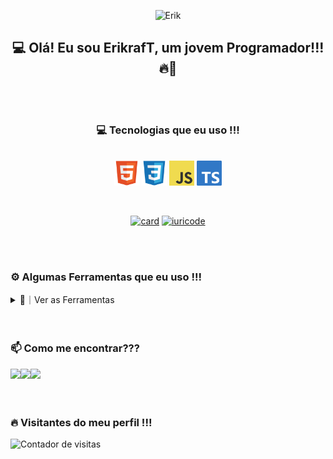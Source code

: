 <div align="center">

![Erik](https://capsule-render.vercel.app/api?type=waving&height=200&color=gradient&text=Erik%20Rodrigues&textBg=false)

</div>

<div align="center">

## 💻 Olá! Eu sou ErikrafT, um jovem Programador!!! 🔥🚀  

</div>

<br>
<br>

<div align="center">
  
### 💻 Tecnologias que eu uso !!!
<div style="display: inline_block"><br>
  <img align="center" alt="HTML" height="40" width="40" src="./Images/Codes/html5-original.svg">
  <img align="center" alt="CSS" height="40" width="40" src="./Images/Codes/css3-original.svg">
  <img align="center" alt="Javascript" height="40" width="40" src="./Images/Codes/JavaScript.png">
  <img align="center" alt="TypeScript" height="40" width="40" src="./Images/Codes/TypeScript.png">
</div>

</div>

<br>
<br>

<div align="center">
  
  [![card](https://github-readme-stats.vercel.app/api?username=erikraft&theme=default&show_icons=true)](https://github.com/erikraft)
  [![iuricode](https://github-readme-stats.vercel.app/api/top-langs/?username=erikraft&layout=compact)](https://github.com/erikraft)

</div>

<br>
<br>

### ⚙️ Algumas Ferramentas que eu uso !!!
<details><summary>👀｜Ver as Ferramentas</summary>

- [Squarespace Domains](https://domains.squarespace.com/pt/)
- [Render](https://render.com/)
- [Netlify](https://www.netlify.com/)
- [Vercel](https://vercel.com/)
- [YAMLLINT](https://www.yamllint.com/)
- [JScompress](https://jscompress.com/)
- [CSScompress](https://csscompressor.com/)
- [Encycolorpedia](https://encycolorpedia.pt/)
- [Hovercode](https://hovercode.com/)

</details>

<br>
<br>

### 📫 Como me encontrar???
<div>
  <a href="https://www.youtube.com/@ErikrafT" target="_blank"><img src="https://img.shields.io/badge/YouTube-FF0000?style=for-the-badge&logo=youtube&logoColor=white"></a><a href="https://discord.erikraft.com/" target="_blank"><img src="https://img.shields.io/badge/Discord-7289DA?style=for-the-badge&logo=discord&logoColor=white"></a><a href="mailto:erikraft43@gmail.com"><img src="https://img.shields.io/badge/Gmail-%23333?style=for-the-badge&logo=gmail&logoColor=white"></a>
</div>

<br>
<br>

### 🔥 Visitantes do meu perfil !!!
<div>
  <img src="https://komarev.com/ghpvc/?username=erikraft&color=blue" alt="Contador de visitas">
</div>

<br>
<br>
